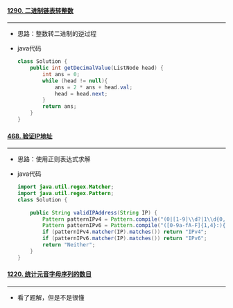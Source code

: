 #### [1290. 二进制链表转整数](https://leetcode-cn.com/problems/convert-binary-number-in-a-linked-list-to-integer/)
---
- 思路：整数转二进制的逆过程
- java代码

	```java
	class Solution {
	    public int getDecimalValue(ListNode head) {
	        int ans = 0;
	        while (head != null){
	            ans = 2 * ans + head.val;
	            head = head.next;
	        }
	        return ans;
	    }
	}
	```

#### [468. 验证IP地址](https://leetcode-cn.com/problems/validate-ip-address/)
---
- 思路：使用正则表达式求解
- java代码

	```java
	import java.util.regex.Matcher;
	import java.util.regex.Pattern;
	class Solution {
	  
	    public String validIPAddress(String IP) {
	        Pattern patternIPv4 = Pattern.compile("(0|[1-9]\\d?|1\\d{0,2}|2([0-4]\\d|5[0-5]))(\\.(0|[1-9]\\d?|1\\d{0,2}|2([0-4]\\d|5[0-5]))){3}");
	        Pattern patternIPv6 = Pattern.compile("([0-9a-fA-F]{1,4}:){7}([0-9a-fA-F]{1,4})");
	        if (patternIPv4.matcher(IP).matches()) return "IPv4";
	        if (patternIPv6.matcher(IP).matches()) return "IPv6";
	        return "Neither";
	    }
	}
	```
#### [1220. 统计元音字母序列的数目](https://leetcode-cn.com/problems/count-vowels-permutation/)
---
- 看了题解，但是不是很懂
